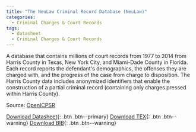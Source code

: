 ```yaml
---
title: "The NeuLaw Criminal Record Database (NeuLaw)"
categories:
  - Criminal Charges & Court Records
tags:
  - datasheet
  - Criminal Charges & Court Records
---
```


A database that contains millions of court records from 1977 to 2014 from Harris County in Texas, New York City, and Miami-Dade County in Florida. Each record reports the defendant's demographics, the offenses they are charged with, and the progress of the case from charge to disposition. The Harris County data includes anonymized identifiers that enable the construction of a partial criminal record (containing only charges pressed within Harris County).

Source: [OpenICPSR](https://www.openicpsr.org/openicpsr/project/100360/version/V1/view)

[Download Datasheet](/assets/Datasheets/NeuLaw.pdf){: .btn .btn--primary}
[Download TEX](/assets/Datasheets_Source/Neulaw_datasheet.tex){: .btn .btn--warning}
[Download BIB](/assets/Datasheets_Source/Neulaw_datasheet.bib){: .btn .btn--warning}
